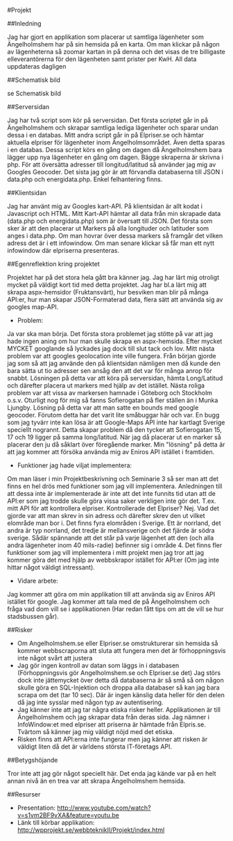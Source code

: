 #Projekt

##Inledning

Jag har gjort en applikation som placerar ut samtliga lägenheter som Ängelholmshem har på sin hemsida på en karta. Om man klickar på någon av lägenheterna så zoomar kartan in på denna och det visas de tre billigaste elleverantörerna för den lägenheten samt prister per KwH. All data uppdateras dagligen

##Schematisk bild

se Schematisk bild

##Serversidan

Jag har två script som kör på serversidan. Det första scriptet går in på Ängelholmshem och skrapar samtliga lediga lägenheter och sparar undan dessa i en databas. Mitt andra script går in på Elpriser.se och hämtar aktuella elpriser för lägenheter inom Ängelholmsområdet. Även detta sparas i en databas. Dessa script körs en gång om dagen då Ängelholmshem bara lägger upp nya lägenheter en gång om dagen. Bägge skraperna är skrivna i php. För att översätta adresser till longitud/latitud så använder jag mig av Googles Geocoder. Det sista jag gör är att förvandla databaserna till JSON i data.php och energidata.php. Enkel felhantering finns.

##Klientsidan

Jag har använt mig av Googles kart-API. På klientsidan är allt kodat i Javascript och HTML. Mitt Kart-API hämtar all data från min skrapade data (data.php och energidata.php) som är översatt till JSON. Det första som sker är att den placerar ut Markers på alla longituder och latituder som anges i data.php. Om man hovrar över dessa markers så framgår det vilken adress det är i ett infowindow. Om man senare klickar så får man ett nytt infowindow där elpriserna presenteras.

##Egenreflektion kring projektet

Projektet har på det stora hela gått bra känner jag. Jag har lärt mig otroligt mycket på väldigt kort tid med detta projektet. Jag har bl.a lärt mig att skrapa aspx-hemsidor (Fruktansvärt), hur besviken man blir på många API:er, hur man skapar JSON-Formaterad data, flera sätt att använda sig av googles map-API.
 - Problem:

Ja var ska man börja. Det första stora problemet jag stötte på var att jag hade ingen aning om hur man skulle skrapa en aspx-hemsida. Efter mycket MYCKET googlande så lyckades jag dock till slut tack och lov. Mitt nästa problem var att googles geolocation inte ville fungera. Från början gjorde jag som så att jag använde den på klientsidan nämligen men då kunde den bara sätta ut tio adresser sen ansåg den att det var för många anrop för snabbt. Lösningen på detta var att köra på serversidan, hämta Long/Latitud och därefter placera ut markers med hjälp av det istället. Nästa roliga problem var att vissa av markersen hamnade i Göteborg och Stockholm o.s.v. Oturligt nog för mig så fanns Sofierogatan på fler ställen än i Munka Ljungby. Lösning på detta var att man satte en bounds med google geocoder. Förutom detta har det varit lite småbuggar här och var. En bugg som jag tyvärr inte kan lösa är att Google-Maps API inte har kartlagt Sverige speciellt nogrannt. Detta skapar problem då den tycker att Sofierogatan 15, 17 och 19 ligger på samma long/latitud. När jag då placerar ut en marker så placerar den ju då såklart över föregående marker. Min "lösning" på detta är att jag kommer att försöka använda mig av Eniros API istället i framtiden.

 - Funktioner jag hade viljat implementera:

Om man läser i min Projektbeskrivning och Seminarie 3 så ser man att det finns en hel drös med funktioner som jag vill implementera. Anledningen till att dessa inte är implementerade är inte att det inte funnits tid utan att de API:er som jag trodde skulle göra vissa saker verkligen inte gör det. T.ex. mitt API för att kontrollera elpriser. Kontrollerade det Elpriser? Nej. Vad det gjorde var att man skrev in sin adress och därefter skrev den ut vilket elområde man bor i. Det finns fyra elområden i Sverige. Ett är norrland, det andra är typ norrland, det tredje är mellansverige och det fjärde är södra sverige. Sådär spännande att det står på varje lägenhet att den (och alla andra lägenheter inom 40 mils-radie) befinner sig i område 4. Det finns fler funktioner som jag vill implementera i mitt projekt men jag tror att jag kommer göra det med hjälp av webbskrapor istället för API:er (Om jag inte hittar något väldigt intressant).

 - Vidare arbete:

Jag kommer att göra om min applikation till att använda sig av Eniros API istället för google. Jag kommer att tala med de på Ängelholmshem och fråga vad dom vill se i applikationen (Har redan fått tips om att de vill se hur stadsbussen går). 

##Risker

 - Om Angelholmshem.se eller Elpriser.se omstrukturerar sin hemsida så kommer webbscraporna att sluta att fungera men det är förhoppningsvis inte något svårt att justera
 - Jag gör ingen kontroll av datan som läggs in i databasen (Förhoppningsvis gör Angelholmshem.se och Elpriser.se det) Jag störs dock inte jättemycket över detta då databaserna är så små så om någon skulle göra en SQL-Injektion och droppa alla databaser så kan jag bara scrapa om det (tar 10 sec). Där är ingen känslig data heller för den delen då jag inte sysslar med någon typ av autentisering.
 - Jag känner inte att jag tar några etiska risker heller. Applikationen är till Ängelholmshem och jag skrapar data från deras sida. Jag nämner i InfoWindow:et med elpriser att priserna är hämtade från Elpris.se. Tvärtom så känner jag mig väldigt nöjd med det etiska.
 - Risken finns att API:erna inte fungerar men jag känner att risken är väldigt liten då det är världens största IT-företags API.
 
##Betygshöjande

Tror inte att jag gör något speciellt här. Det enda jag kände var på en helt annan nivå än en trea var att skrapa Ängelholmshem hemsida.

##Resurser

 - Presentation: http://www.youtube.com/watch?v=s1vm2BF9vXA&feature=youtu.be
 - Länk till körbar applikation: http://wpprojekt.se/webbteknikII/Projekt/index.html

